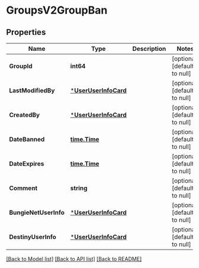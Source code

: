# GroupsV2GroupBan

## Properties
Name | Type | Description | Notes
------------ | ------------- | ------------- | -------------
**GroupId** | **int64** |  | [optional] [default to null]
**LastModifiedBy** | [***UserUserInfoCard**](User.UserInfoCard.md) |  | [optional] [default to null]
**CreatedBy** | [***UserUserInfoCard**](User.UserInfoCard.md) |  | [optional] [default to null]
**DateBanned** | [**time.Time**](time.Time.md) |  | [optional] [default to null]
**DateExpires** | [**time.Time**](time.Time.md) |  | [optional] [default to null]
**Comment** | **string** |  | [optional] [default to null]
**BungieNetUserInfo** | [***UserUserInfoCard**](User.UserInfoCard.md) |  | [optional] [default to null]
**DestinyUserInfo** | [***UserUserInfoCard**](User.UserInfoCard.md) |  | [optional] [default to null]

[[Back to Model list]](../README.md#documentation-for-models) [[Back to API list]](../README.md#documentation-for-api-endpoints) [[Back to README]](../README.md)


